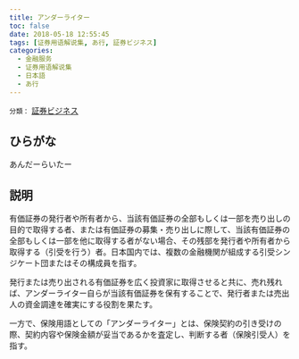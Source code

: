 ```yaml
---
title: アンダーライター
toc: false
date: 2018-05-18 12:55:45
tags: [证券用语解说集, あ行, 証券ビジネス]
categories:
  - 金融服务
  - 证券用语解说集
  - 日本語
  - あ行
---
```


`分類：` [証券ビジネス](/tags/証券ビジネス/)

## ひらがな

あんだーらいたー

## 説明

有価証券の発行者や所有者から、当該有価証券の全部もしくは一部を売り出しの目的で取得する者、または有価証券の募集・売り出しに際して、当該有価証券の全部もしくは一部を他に取得する者がない場合、その残部を発行者や所有者から取得する（引受を行う）者。日本国内では、複数の金融機関が組成する引受シンジケート団またはその構成員を指す。

発行または売り出される有価証券を広く投資家に取得させると共に、売れ残れば、アンダーライター自らが当該有価証券を保有することで、発行者または売出人の資金調達を確実にする役割を果たす。

一方で、保険用語としての「アンダーライター」とは、保険契約の引き受けの際、契約内容や保険金額が妥当であるかを査定し、判断する者（保険引受人）を指す。
